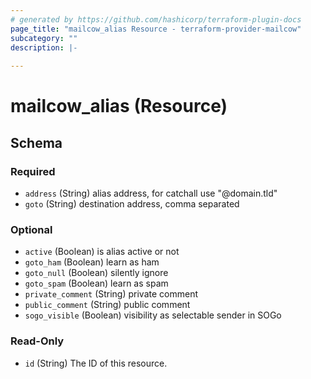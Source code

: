 ```yaml
---
# generated by https://github.com/hashicorp/terraform-plugin-docs
page_title: "mailcow_alias Resource - terraform-provider-mailcow"
subcategory: ""
description: |-
  
---
```


# mailcow_alias (Resource)





<!-- schema generated by tfplugindocs -->
## Schema

### Required

- `address` (String) alias address, for catchall use "@domain.tld"
- `goto` (String) destination address, comma separated

### Optional

- `active` (Boolean) is alias active or not
- `goto_ham` (Boolean) learn as ham
- `goto_null` (Boolean) silently ignore
- `goto_spam` (Boolean) learn as spam
- `private_comment` (String) private comment
- `public_comment` (String) public comment
- `sogo_visible` (Boolean) visibility as selectable sender in SOGo

### Read-Only

- `id` (String) The ID of this resource.


